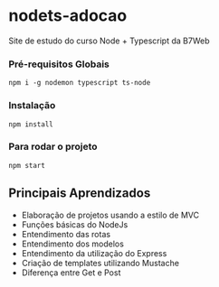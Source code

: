 # nodets-adocao
Site de estudo do curso Node + Typescript da B7Web

### Pré-requisitos Globais
`npm i -g nodemon typescript ts-node`

### Instalação
`npm install`

### Para rodar o projeto
`npm start`

## Principais Aprendizados
 - Elaboração de projetos usando a estilo de MVC
 - Funções básicas do NodeJs
 - Entendimento das rotas
 - Entendimento dos modelos
 - Entendimento da utilização do Express
 - Criação de templates utilizando Mustache
 - Diferença entre Get e Post
